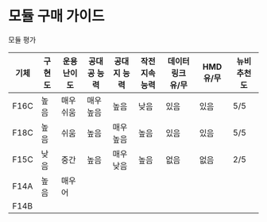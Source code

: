# 모듈 구매 가이드

모듈 평가

| 기체 | 구현도 | 운용 난이도 | 공대공 능력 | 공대지 능력 | 작전지속능력 | 데이터링크 유/무 | HMD 유/무 | 뉴비 추천도 |
| ----- | ------ | ----------- | ------ | ------ | --------- | ------ | ----------- | --- |
| F16C | 높음 | 매우 쉬움 | 매우 높음 | 높음 | 낮음 | 있음 | 있음 | 5/5 |
| F18C | 높음 | 쉬움 | 높음 | 매우 높음 | 높음 | 있음 | 있음 |  5/5 |
| F15C | 낮음 | 중간 | 높음 | 매우 낮음 | 높음 | 없음 | 없음 | 2/5 | 
| F14A | 높음 | 매우 어 |  |  |  |  |  |  |
| F14B |  |  |  |  |  |  |  |  |

